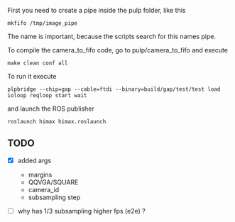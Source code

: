 First you need to create a pipe inside the pulp folder, like this
```
mkfifo /tmp/image_pipe
```
The name is important, because the scripts search for this names pipe.

To compile the camera_to_fifo code, go to pulp/camera_to_fifo and execute
```
make clean conf all
```

To run it execute
```
plpbridge --chip=gap --cable=ftdi --binary=build/gap/test/test load ioloop reqloop start wait
```
and launch the ROS publisher
```
roslaunch himax himax.roslaunch
```


TODO
----

- [x] added args
  - margins
  - QQVGA/SQUARE
  - camera_id
  - subsampling step

- [ ] why has 1/3 subsampling higher fps (e2e) ?
